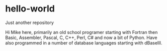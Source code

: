 # hello-world
Just another repository

Hi Mike here, primarily an old school programer starting with Fortran then Basic, Assembler, Pascal, C, C++, Perl, C# and now a bit of Python. Have also programmed in a number of database languages starting with dBaseIII.
